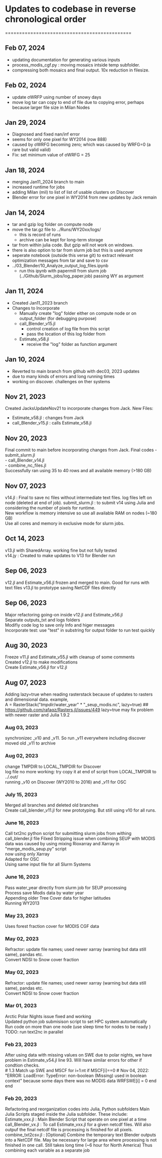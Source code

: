 # Updates to codebase in reverse chronological order
=============================================   
## Feb 07, 2024  
- updating documentation for generating various inputs  
- process_modis_cgf.py : moving mosaics intside temp subfolder.  
- compressing both mosaics and final output. 10x reduction in filesize.    


## Feb 02, 2024  
- update σWRFP using number of snowy days  
- move log tar can copy to end of file due to copying error, perhaps because larger file size in Milan Nodes  

## Jan 29, 2024  
- Diagnosed and fixed nan/inf error
- seems for only one pixel for WY2014 (row 888)
- caused by σWRFG becoming zero; which was caused by WRFG=0 (a rare but valid valid)  
- Fix: set minimum value of σWRFG = 25  

## Jan 18, 2024  
- merging Jan11_2024 branch to main  
- increased runtime for jobs  
- adding Milan (mil) to list of list of usable clusters on Discover    
- Blender error for one pixel in WY2014 from new updates by Jack remain  

## Jan 14, 2024  
- tar and gzip log folder on compute node  
- move the tar.gz file to ../Runs/WY20xx/logs/  
    - this is record of runs  
    - archive can be kept for long-term storage  
- tar from within julia code. But gzip will not work on windows. 
- there is also option to tar from slurm job but this is used anymore  
- seperate notebook (outside this verse git) to extract relevant optimization messages from tar and save to csv
- ../03_Blender/10_Analyze_output_log_files.ipynb  
    - run this ipynb with papermill from slurm job (../Github/Slurm_jobs/log_paper.job) passing WY as argument  

## Jan 11, 2024  
- Created Jan11_2023 branch  
- Changes to Incorporate
    - Manually create "log" folder either on compute node or on output_folder (for debugging purpose)  
    - call_Blender_v15.jl
        - control creation of log file from this script  
        - pass the location of this log folder from  
    - Estimate_v58.jl  
        - receive the "log" folder as function argument  

## Jan 10, 2024  
- Reverted to main branch from github with dec03, 2023 updates  
- due to many kinds of errors and long running times  
- working on discover. challenges on ther systems  

## Nov 21, 2023
Created JacksUpdateNov21 to incorporate changes from Jack.
New Files:
- Estimate_v58.jl     : changes from Jack
- call_Blender_v15.jl : calls Estimate_v58.jl

## Nov 20, 2023
Final commit to main before incorporating changes from Jack.
Final codes
    - submit_slurm.jl  
    - call_Blender_v14.jl  
    - combine_nc_files.jl  
Successfully ran using 35 to 40 rows and all available memory (>180 GB)  

## Nov 07, 2023
v14.jl : Final to save nc files without intermediate text files. log files left on node (deleted at end of job).
submit_slurm.jl : to submit v14 using Julia and considering the number of pixels for runtime.  
New workflow is memory intensive so use all available RAM on nodes (~180 GB)  
Use all cores and memory in exclusive mode for slurm jobs.  

## Oct 14, 2023
v13.jl with SharedArray. working fine but not fully tested   
v14.jy : Created to make updates to V13 for Blender run

## Sep 06, 2023
v12.jl and Estimate_v56.jl frozen and merged to main. Good for runs with text files
v13.jl to prototype saving NetCDF files directly   

## Sep 06, 2023
Major refactoring going-on inside v12.jl and Estimate_v56.jl  
Separate outputs_txt and logs folders  
Modifiy code log to save only Info and higer messages  
Incorporate test: use "test" in substring for output folder to run test quickly  

## Aug 30, 2023
Freeze v11.jl and Estimate_v55.jl with cleanup of some comments  
Created v12.jl to make modifications    
Create Estimate_v56.jl for v12.jl

## Aug 07, 2023
Adding lazy=true when reading rasterstack because of updates to rasters and dimensional data. example,  
    A = RasterStack("$tmpdir/$water_year" * "_seup_modis.nc", lazy=true)  ## https://github.com/rafaqz/Rasters.jl/issues/449
    lazy=true may fix problem with newer raster and Julia 1.9.2

### Aug 03, 2023
synchronizec _v10 and _v11. So run _v11 everywhere including discover  
moved old _v11 to archive  

### Aug 02, 2023
change TMPDIR to LOCAL_TMPDIR for Discover  
log file no more working: try copy it at end of script from LOCAL_TMPDIR to ../.out/  
running _v10 on Discover (WY2010 to 2016) and _v11 for OSC  


### July 15, 2023
Merged all branches and deleted old branches  
Create call_blender_v11.jl for new prototyping. But still using v10 for all runs.  


### June 16, 2023
Call txt2nc python script for submitting slurm jobs from withing call_blender.jl file
Filxed Stripping issue when combining SEUP with MODIS data
    was caused by using mixing Rioxarray and Xarray in "merge_modis_seup.py" script  
    now using only Xarray  
Adapted for OSC  
Using same input file for all Slurm Systems  
    
### June 16, 2023
Pass water_year directly from slurm job for SEUP processing  
Process save Modis data by water year  
Appending older Tree Cover data for higher latitudes  
Running WY2013  

### May 23, 2023  
Uses forest fraction cover for MODIS CGF data  


### May 02, 2023  
Refractor: update file names; used newer xarray (warning but data still same), pandas etc.    
Convert NDSI to Snow cover fraction    

### May 02, 2023  
Refractor: update file names; used newer xarray (warning but data still same), pandas etc.    
Convert NDSI to Snow cover fraction    


### Mar 01, 2023  
Arctic Polar Nights issue fixed and working  
Updated python job submisison script to set HPC system automatically  
Run code on more than one node (use sleep time for nodes to be ready )
TODO: run text2nc in parallel  

### Feb 23, 2023  
After using data with missing values on SWE due to polar nights, we have problem in 
Estimate_v54.jl line 93. Will have similar errors for other if condtion checks.  
    # 1.3 Match up SWE and MSCF
    for i=1:nt
        if MSCF[i]==0  # Nov 04, 2022: "ERROR: LoadError: TypeError: non-boolean (Missing) used in boolean context" because some days there was no MODIS data
            WRFSWE[i] = 0
        end
    end


### Feb 20, 2023  
Refactoring and reorganization codes into Julia, Python subfolders
Main Julia Scripts staged inside the Julia subfolder. These include:  
Estimate_vxx.jl : Main Blender Script that operate on one pixel at a time
call_Blender_vx.jl : To call Estimate_vxx.jl for a given netcdf files. Will also outpuf the final netcdf file is processing is finished for all pixels.  
combine_txt2csv.jl : [Optional] Combine the temporary text Blender outputs into a NetCDF file.
	May be necessary for large area where processing is not finished in one call.
	Still takes long time (~6 hour for North America)
    Thus combining each variable as a separate job

